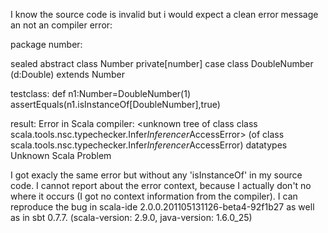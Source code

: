 I know the source code is invalid but i would expect a clean error message an not an compiler error:

package number:

 sealed abstract class Number 
 private[number] case class DoubleNumber (d:Double) extends Number 

testclass:
  def n1:Number=DoubleNumber(1)
  assertEquals(n1.isInstanceOf[DoubleNumber],true)

result:
 Error in Scala compiler: <unknown tree of class class scala.tools.nsc.typechecker.Infer$Inferencer$AccessError> (of class scala.tools.nsc.typechecker.Infer$Inferencer$AccessError)	datatypes		Unknown	Scala Problem


I got exacly the same error but without any 'isInstanceOf' in my source code. I cannot report about the error context, because I actually don't no where it occurs (I got no context information from the compiler). I can reproduce the bug in scala-ide 2.0.0.201105131126-beta4-92f1b27 as well as in sbt 0.7.7.
(scala-version: 2.9.0, java-version: 1.6.0_25)
